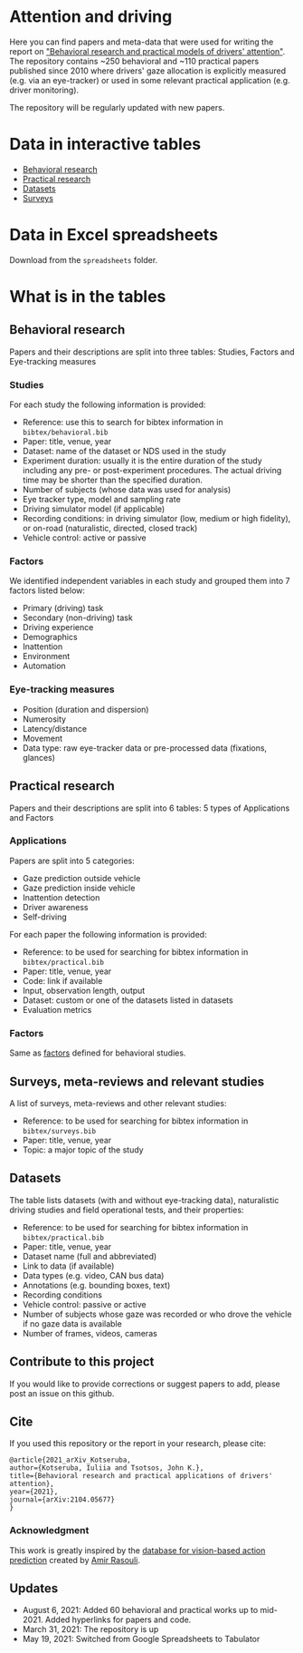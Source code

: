 # Attention and driving

Here you can find papers and meta-data that were used for writing the report on ["Behavioral research and practical models of drivers' attention"](https://arxiv.org/pdf/2104.05677.pdf). The repository contains ~250 behavioral and ~110 practical papers published since 2010 where drivers' gaze allocation is explicitly measured (e.g. via an eye-tracker) or used in some relevant practical application (e.g. driver monitoring).

The repository will be regularly updated with new papers.


# Data in interactive tables

* [Behavioral research](https://ykotseruba.github.io/attention_and_driving/behavioral_studies.html)
* [Practical research](https://ykotseruba.github.io/attention_and_driving/practical_scene_gaze.html)
* [Datasets](https://ykotseruba.github.io/attention_and_driving/datasets_datasets.html)
* [Surveys](https://ykotseruba.github.io/attention_and_driving/surveys_surveys.html)

# Data in Excel spreadsheets
Download from the `spreadsheets` folder.

# What is in the tables

## Behavioral research

Papers and their descriptions are split into three tables: Studies, Factors and Eye-tracking measures


### Studies

For each study the following information is provided:

* Reference: use this to search for bibtex information in `bibtex/behavioral.bib`
* Paper: title, venue, year
* Dataset: name of the dataset or NDS used in the study
* Experiment duration: usually it is the entire duration of the study including any pre- or post-experiment procedures. The actual driving time may be shorter than the specified duration.
* Number of subjects (whose data was used for analysis)
* Eye tracker type, model and sampling rate
* Driving simulator model (if applicable)
* Recording conditions: in driving simulator (low, medium or high fidelity), or on-road (naturalistic, directed, closed track)
* Vehicle control: active or passive

<a name="behavioral_factors"></a>
### Factors

We identified independent variables in each study and grouped them into 7 factors listed below:

* Primary (driving) task
* Secondary (non-driving) task
* Driving experience
* Demographics
* Inattention
* Environment
* Automation


### Eye-tracking measures

* Position (duration and dispersion)
* Numerosity
* Latency/distance
* Movement
* Data type: raw eye-tracker data or pre-processed data (fixations, glances)


## Practical research

Papers and their descriptions are split into 6 tables: 5 types of Applications and Factors


### Applications

Papers are split into 5 categories:

* Gaze prediction outside vehicle
* Gaze prediction inside vehicle
* Inattention detection
* Driver awareness
* Self-driving

For each paper the following information is provided:

* Reference: to be used for searching for bibtex information in `bibtex/practical.bib`
* Paper: title, venue, year
* Code: link if available
* Input, observation length, output
* Dataset: custom or one of the datasets listed in datasets
* Evaluation metrics


### Factors

Same as [factors](#behavioral_factors) defined for behavioral studies.


## Surveys, meta-reviews and relevant studies


A list of surveys, meta-reviews and other relevant studies:

* Reference: to be used for searching for bibtex information in `bibtex/surveys.bib`
* Paper: title, venue, year
* Topic: a major topic of the study

## Datasets

The table lists datasets (with and without eye-tracking data), naturalistic driving studies and field operational tests, and their properties:

* Reference: to be used for searching for bibtex information in `bibtex/practical.bib`
* Paper: title, venue, year
* Dataset name (full and abbreviated)
* Link to data (if available)
* Data types (e.g. video, CAN bus data)
* Annotations (e.g. bounding boxes, text)
* Recording conditions
* Vehicle control: passive or active
* Number of subjects whose gaze was recorded or who drove the vehicle if no gaze data is available
* Number of frames, videos, cameras


## Contribute to this project

If you would like to provide corrections or suggest papers to add, please post an issue on this github.

## Cite

If you used this repository or the report in your research, please cite:

```
@article{2021_arXiv_Kotseruba,
author={Kotseruba, Iuliia and Tsotsos, John K.},
title={Behavioral research and practical applications of drivers' attention},
year={2021},
journal={arXiv:2104.05677}
}
```

### Acknowledgment

This work is greatly inspired by the [database for vision-based action prediction](https://github.com/aras62/vision-based-prediction) created by [Amir Rasouli](https://github.com/aras62).

## Updates

- August 6, 2021: Added 60 behavioral and practical works up to mid-2021. Added hyperlinks for papers and code.
- March 31, 2021: The repository is up
- May 19, 2021: Switched from Google Spreadsheets to Tabulator



